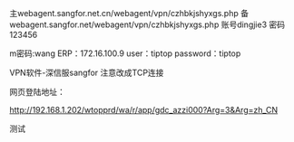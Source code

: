 主webagent.sangfor.net.cn/webagent/vpn/czhbkjshyxgs.php
备webagent.sangfor.net/webagent/vpn/czhbkjshyxgs.php
账号dingjie3 密码123456

m密码:wang
ERP：172.16.100.9
user：tiptop
password：tiptop


VPN软件-深信服sangfor
注意改成TCP连接

网页登陆地址：

http://192.168.1.202/wtopprd/wa/r/app/gdc_azzi000?Arg=3&Arg=zh_CN

测试